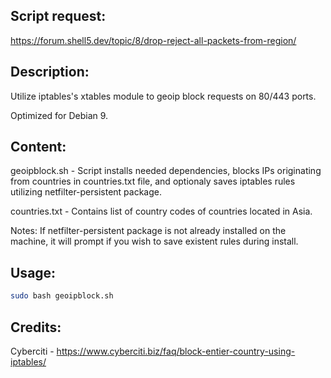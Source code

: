 ## Script request:
https://forum.shell5.dev/topic/8/drop-reject-all-packets-from-region/

## Description:
Utilize iptables's xtables module to geoip block requests on 80/443 ports.

Optimized for Debian 9.

## Content:
geoipblock.sh - Script installs needed dependencies, blocks IPs originating from countries in countries.txt file, and optionaly saves iptables rules utilizing netfilter-persistent package. 

countries.txt - Contains list of country codes of countries located in Asia. 

Notes: If netfilter-persistent package is not already installed on the machine, it will prompt if you wish to save existent rules during install. 

## Usage:
```bash
sudo bash geoipblock.sh
```

## Credits:
Cyberciti - https://www.cyberciti.biz/faq/block-entier-country-using-iptables/